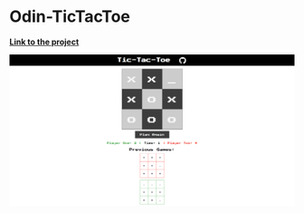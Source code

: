 # Odin-TicTacToe

[**Link to the project**](http://stupidblogs.me/Odin-TicTacToe/)

![odinTTT](https://github.com/Yug34/Odin-TicTacToe/blob/master/odin-tictactoe.png)
